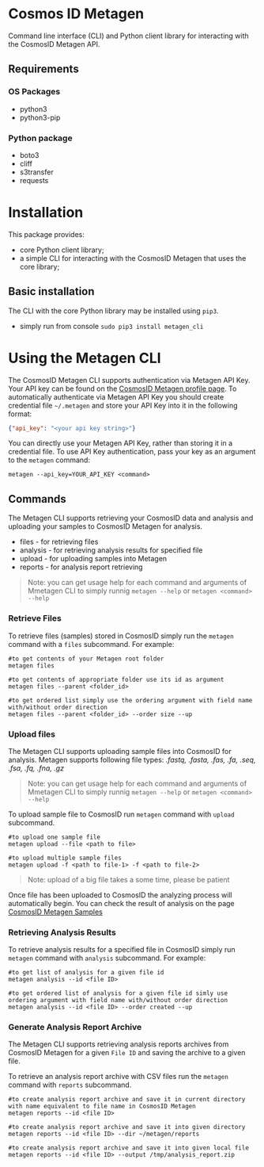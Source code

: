 # Cosmos ID Metagen

 Command line interface (CLI) and Python client library for interacting with the CosmosID Metagen API.

## Requirements

### OS Packages
* python3
* python3-pip

### Python package
* boto3
* cliff
* s3transfer
* requests

# Installation

This package provides:
* core Python client library;
* a simple CLI for interacting with the CosmosID Metagen that uses the core library;

## Basic installation
The CLI with the core Python library may be installed using `pip3`.
* simply run from console `sudo pip3 install metagen_cli`

# Using the Metagen CLI

The CosmosID Metagen CLI supports authentication via Metagen API Key.
Your API key can be found on the [CosmosID Metagen profile page](https://app.cosmosid.com/settings).
To automatically authenticate via Metagen API Key you should create credential file `~/.metagen` and store your API Key into it in the following format:
```json
{"api_key": "<your api key string>"}
```
You can directly use your Metagen API Key, rather than storing it in a credential file. To use API Key authentication, pass your key as an argument to the `metagen` command:
```shell
metagen --api_key=YOUR_API_KEY <command>
```

## Commands
The Metagen CLI supports retrieving your CosmosID data and analysis and uploading your samples to CosmosID Metagen for analysis.
* files - for retrieving files
* analysis - for retrieving analysis results for specified file
* upload - for uploading samples into Metagen
* reports - for analysis report retrieving

> Note: you can get usage help for each command and arguments of Mmetagen CLI to simply runnig `metagen --help` or `metagen <command> --help`

### Retrieve Files
To retrieve files (samples) stored in CosmosID simply run the `metagen` command with a `files` subcommand. For example:
```shell
#to get contents of your Metagen root folder
metagen files

#to get contents of appropriate folder use its id as argument
metagen files --parent <folder_id>

#to get ordered list simply use the ordering argument with field name with/without order direction
metagen files --parent <folder_id> --order size --up
```
### Upload files
The Metagen CLI supports uploading sample files into CosmosID for analysis. Metagen supports following file types:
*.fastq, .fasta, .fas, .fa, .seq, .fsa, .fq, .fna, .gz*

> Note: you can get usage help for each command and arguments of Mmetagen CLI to simply runnig `metagen --help` or `metagen <command> --help`

To upload sample file to CosmosID run `metagen` command with `upload` subcommand.
```shell
#to upload one sample file
metagen upload --file <path to file>

#to upload multiple sample files
metagen upload -f <path to file-1> -f <path to file-2>
```

> Note: upload of a big file takes a some time, please be patient

Once file has been uploaded to CosmosID the analyzing process will automatically begin.
You can check the result of analysis on the page [CosmosID Metagen Samples](https://app.cosmosid.com/samples)

### Retrieving Analysis Results
To retrieve analysis results for a specified file in CosmosID simply run `metagen` command with `analysis` subcommand. For example:
```shell
#to get list of analysis for a given file id
metagen analysis --id <file ID>

#to get ordered list of analysis for a given file id simly use ordering argument with field name with/without order direction
metagen analysis --id <file ID> --order created --up
```

### Generate Analysis Report Archive
The Metagen CLI supports retrieving analysis reports archives from CosmosID Metagen for a given `File ID` and saving the archive to a given file.

To retrieve an analysis report archive with CSV files run the `metagen` command with `reports` subcommand.
```shell
#to create analysis report archive and save it in current directory with name equivalent to file name in CosmosID Metagen
metagen reports --id <file ID>

#to create analysis report archive and save it into given directory
metagen reports --id <file ID> --dir ~/metagen/reports

#to create analysis report archive and save it into given local file
metagen reports --id <file ID> --output /tmp/analysis_report.zip
```
